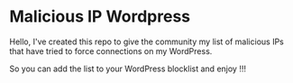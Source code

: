 # Malicious IP Wordpress

Hello, I've created this repo to give the community my list of malicious IPs that have tried to force connections on my WordPress. 

So you can add the list to your WordPress blocklist and enjoy !!!
